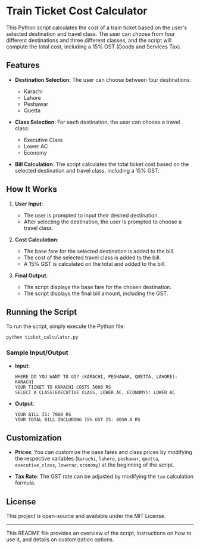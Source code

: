 
# Train Ticket Cost Calculator

This Python script calculates the cost of a train ticket based on the user's selected destination and travel class. The user can choose from four different destinations and three different classes, and the script will compute the total cost, including a 15% GST (Goods and Services Tax).

## Features

- **Destination Selection**: The user can choose between four destinations:
  - Karachi
  - Lahore
  - Peshawar
  - Quetta

- **Class Selection**: For each destination, the user can choose a travel class:
  - Executive Class
  - Lower AC
  - Economy

- **Bill Calculation**: The script calculates the total ticket cost based on the selected destination and travel class, including a 15% GST.

## How It Works

1. **User Input**:
   - The user is prompted to input their desired destination.
   - After selecting the destination, the user is prompted to choose a travel class.

2. **Cost Calculation**:
   - The base fare for the selected destination is added to the bill.
   - The cost of the selected travel class is added to the bill.
   - A 15% GST is calculated on the total and added to the bill.

3. **Final Output**:
   - The script displays the base fare for the chosen destination.
   - The script displays the final bill amount, including the GST.

## Running the Script

To run the script, simply execute the Python file:

```bash
python ticket_calculator.py
```

### Sample Input/Output

- **Input**:
  ```
  WHERE DO YOU WANT TO GO? (KARACHI, PESHAWAR, QUETTA, LAHORE): KARACHI
  YOUR TICKET TO KARACHI COSTS 5000 RS
  SELECT A CLASS(EXECUTIVE CLASS, LOWER AC, ECONOMY): LOWER AC
  ```

- **Output**:
  ```
  YOUR BILL IS: 7000 RS
  YOUR TOTAL BILL INCLUDING 15% GST IS: 8050.0 RS
  ```

## Customization

- **Prices**: You can customize the base fares and class prices by modifying the respective variables (`karachi`, `lahore`, `peshawar`, `quetta`, `executive_class`, `lowerac`, `economy`) at the beginning of the script.

- **Tax Rate**: The GST rate can be adjusted by modifying the `tax` calculation formula.

## License

This project is open-source and available under the MIT License.

---

This README file provides an overview of the script, instructions on how to use it, and details on customization options.
